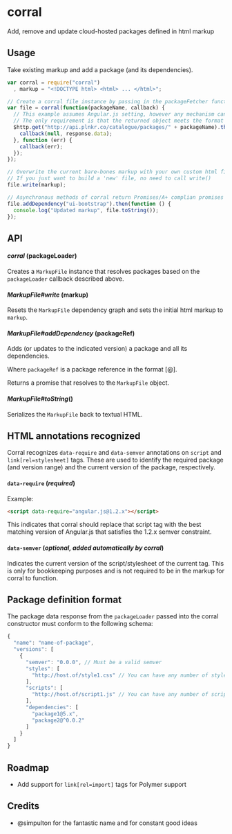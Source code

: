 # corral

Add, remove and update cloud-hosted packages defined in html markup

## Usage

Take existing markup and add a package (and its dependencies).

```javascript
var corral = require("corral")
  , markup = "<!DOCTYPE html> <html> ... </html>";

// Create a corral file instance by passing in the packageFetcher function
var file = corral(function(packageName, callback) {
  // This example assumes Angular.js setting, however any mechanism can be used to fetch a package
  // The only requirement is that the returned object meets the format requirements defined below
  $http.get("http://api.plnkr.co/catalogue/packages/" + packageName).then(function (response) {
    callback(null, response.data);
  }, function (err) {
    callback(err);
  });
});

// Overwrite the current bare-bones markup with your own custom html file's markup
// If you just want to build a 'new' file, no need to call write()
file.write(markup);

// Asynchronous methods of corral return Promises/A+ complian promises
file.addDependency("ui-bootstrap").then(function () {
  console.log("Updated markup", file.toString());
});
```

## API

#### *corral* (packageLoader)

Creates a `MarkupFile` instance that resolves packages based on the `packageLoader` callback described above.

#### *MarkupFile#write* (markup)

Resets the `MarkupFile` dependency graph and sets the initial html markup to `markup`.

#### *MarkupFile#addDependency* (packageRef)

Adds (or updates to the indicated version) a package and all its dependencies.

Where `packageRef` is a package reference in the format <packageName>[@<semverRange>].

Returns a promise that resolves to the `MarkupFile` object.

#### *MarkupFile#toString*()

Serializes the `MarkupFile` back to textual HTML.


## HTML annotations recognized

Corral recognizes `data-require` and `data-semver` annotations on `script` and `link[rel=stylesheet]` tags. These are used to identify the required package (and version range) and the current version of the package, respectively.

#### **`data-require`** (*required*)

Example:
```html
<script data-require="angular.js@1.2.x"></script>
```

This indicates that corral should replace that script tag with the best matching version of Angular.js that satisfies the 1.2.x semver constraint.

#### **`data-semver`** (*optional, added automatically by corral*)

Indicates the current version of the script/stylesheet of the current tag. This is only for bookkeeping purposes and is not required to be in the markup for corral to function.


## Package definition format

The package data response from the `packageLoader` passed into the corral constructor must conform to the following schema:

```javascript
{
  "name": "name-of-package",
  "versions": [
    {
      "semver": "0.0.0", // Must be a valid semver
      "styles": [
        "http://host.of/style1.css" // You can have any number of styles
      ],
      "scripts": [
        "http://host.of/script1.js" // You can have any number of scripts
      ],
      "dependencies": [
        "package1@5.x",
        "package2@^0.0.2"
      ]
    }
  ]
}
```

## Roadmap

* Add support for `link[rel=import]` tags for Polymer support

## Credits

* @simpulton for the fantastic name and for constant good ideas

